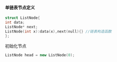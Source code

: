 #### 单链表节点定义
```cpp
struct ListNode{
int data;
ListNode* next;
ListNode(int x):data(x),next(null){} //链表构造函数
};
```

初始化节点

```cpp
ListNode head = new ListNode(0);
```
